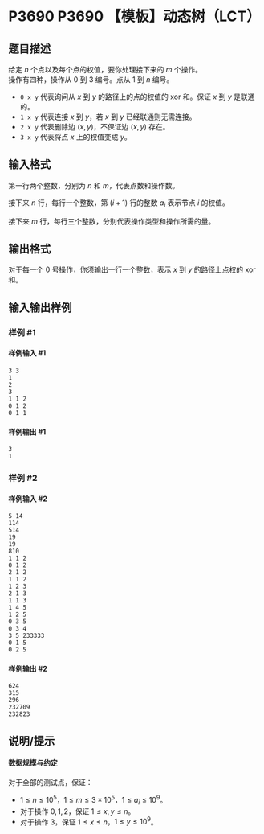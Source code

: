 # P3690 P3690 【模板】动态树（LCT）

## 题目描述

给定 $n$ 个点以及每个点的权值，要你处理接下来的 $m$ 个操作。  
操作有四种，操作从 $0$ 到 $3$ 编号。点从 $1$ 到 $n$ 编号。


- `0 x y` 代表询问从 $x$ 到 $y$ 的路径上的点的权值的 $\text{xor}$ 和。保证 $x$ 到 $y$ 是联通的。
- `1 x y` 代表连接 $x$ 到 $y$，若 $x$ 到 $y$ 已经联通则无需连接。
- `2 x y` 代表删除边 $(x,y)$，不保证边 $(x,y)$ 存在。
- `3 x y` 代表将点 $x$ 上的权值变成 $y$。


## 输入格式

第一行两个整数，分别为 $n$ 和 $m$，代表点数和操作数。

接下来 $n$ 行，每行一个整数，第 $(i + 1)$ 行的整数 $a_i$ 表示节点 $i$ 的权值。

接下来 $m$ 行，每行三个整数，分别代表操作类型和操作所需的量。


## 输出格式

对于每一个 $0$ 号操作，你须输出一行一个整数，表示 $x$ 到 $y$ 的路径上点权的 $\text{xor}$ 和。


## 输入输出样例

### 样例 #1

#### 样例输入 #1

```
3 3 
1
2
3
1 1 2
0 1 2 
0 1 1
```

#### 样例输出 #1

```
3
1
```

### 样例 #2

#### 样例输入 #2

```
5 14
114
514
19
19
810
1 1 2
0 1 2
2 1 2
1 1 2
1 2 3
2 1 3
1 1 3
1 4 5
1 2 5
0 3 5
0 3 4
3 5 233333
0 1 5
0 2 5
```

#### 样例输出 #2

```
624
315
296
232709
232823
```

## 说明/提示

#### 数据规模与约定

对于全部的测试点，保证：
- $1 \leq n \leq 10^5$，$1 \leq m \leq 3 \times 10^5$，$1 \leq a_i \leq 10^9$。
- 对于操作 $0, 1, 2$，保证 $1 \leq x, y \leq n$。
- 对于操作 $3$，保证 $1 \leq x \leq n$，$1 \leq y \leq 10^9$。

